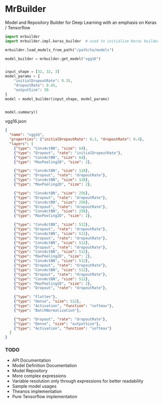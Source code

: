 # MrBuilder
Model and Repository Builder for Deep Learning with an emphasis on Keras / Tensorflow

```python
import mrbuilder
import mrbuilder.impl.keras_builder  # used to initialize Keras builder

mrbuilder.load_models_from_path("/path/to/models")

model_builder = mrbuilder.get_model("vgg16")


input_shape = [32, 32, 3]
model_params = {
    "initialDropoutRate": 0.35, 
    "dropoutRate": 0.45,
    "outputSize": 50
}
model = model_builder(input_shape, model_params)


model.summary()
```

vgg16.json
```json
{
  "name": "vgg16",
  "properties": {"initialDropoutRate": 0.3, "dropoutRate": 0.4},
  "layers": [
    {"type": "ConvActBN", "size": 64},
    {"type": "Dropout", "rate": "initialDropoutRate"},
    {"type": "ConvActBN", "size": 64},
    {"type": "MaxPooling2D", "size": 2},

    {"type": "ConvActBN", "size": 128},
    {"type": "Dropout", "rate": "dropoutRate"},
    {"type": "ConvActBN", "size": 128},
    {"type": "MaxPooling2D", "size": 2},

    {"type": "ConvActBN", "size": 256},
    {"type": "Dropout", "rate": "dropoutRate"},
    {"type": "ConvActBN", "size": 256},
    {"type": "Dropout", "rate": "dropoutRate"},
    {"type": "ConvActBN", "size": 256},
    {"type": "MaxPooling2D", "size": 2},

    {"type": "ConvActBN", "size": 512},
    {"type": "Dropout", "rate": "dropoutRate"},
    {"type": "ConvActBN", "size": 512},
    {"type": "Dropout", "rate": "dropoutRate"},
    {"type": "ConvActBN", "size": 512},
    {"type": "Dropout", "rate": "dropoutRate"},
    {"type": "ConvActBN", "size": 512},
    {"type": "MaxPooling2D", "size": 2},
    {"type": "ConvActBN", "size": 512},
    {"type": "Dropout", "rate": "dropoutRate"},
    {"type": "ConvActBN", "size": 512},
    {"type": "Dropout", "rate": "dropoutRate"},
    {"type": "ConvActBN", "size": 512},
    {"type": "MaxPooling2D", "size": 2},
    {"type": "Dropout", "rate": "dropoutRate"},

    {"type": "Flatten"},
    {"type": "Dense", "size": 512},
    {"type": "Activation", "function": "softmax"},
    {"type": "BatchNormalization"},

    {"type": "Dropout", "rate": "dropoutRate"},
    {"type": "Dense", "size": "outputSize"},
    {"type": "Activation", "function": "softmax"}
  ]
}
```

### TODO
* API Documentation
* Model Definition Documentation
* Model Repository
* More complex expressions
* Variable resolution only through expressions for better readability
* Sample model usages
* Theanos implementation
* Pure Tensorflow implementation

